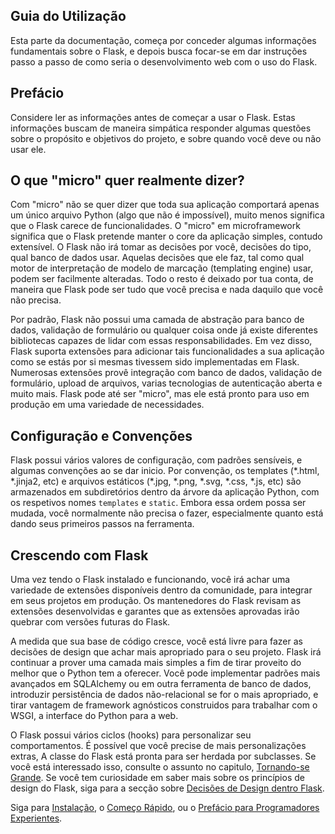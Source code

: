 ## Guia do Utilização

Esta parte da documentação, começa por conceder algumas informações fundamentais sobre o Flask, e depois busca focar-se em dar instruções passo a passo de como seria o desenvolvimento web com o uso do Flask.


## Prefácio

Considere ler as informações antes de começar a usar o Flask. Estas informações buscam de maneira simpática responder algumas questões sobre o propósito e objetivos do projeto, e sobre quando você deve ou não usar ele.


## O que "micro" quer realmente dizer?
Com "micro" não se quer dizer que toda sua aplicação comportará apenas um único arquivo Python (algo que não é impossível), muito menos significa que o Flask carece de funcionalidades. O "micro" em microframework significa que o Flask pretende manter o core da aplicação simples, contudo extensível. O Flask não irá tomar as decisões por você, decisões do tipo, qual banco de dados usar. Aquelas decisões que ele faz, tal como qual motor de interpretação de modelo de marcação (templating engine) usar, podem ser facilmente alteradas. Todo o resto é deixado por tua conta, de maneira que Flask pode ser tudo que você precisa e nada daquilo que você não precisa.

Por padrão, Flask não possui uma camada de abstração para banco de dados, validação de formulário ou qualquer coisa onde já existe diferentes bibliotecas capazes de lidar com essas responsabilidades. Em vez disso, Flask suporta extensões para adicionar tais funcionalidades a sua aplicação como se estás por si mesmas tivessem sido implementadas em Flask. Numerosas extensões provê integração com banco de dados, validação de formulário, upload de arquivos, varias tecnologias de autenticação aberta e muito mais. Flask pode até ser "micro", mas ele está pronto para uso em produção em uma variedade de necessidades.


## Configuração e Convenções

Flask possui vários valores de configuração, com padrões sensíveis, e algumas convenções ao se dar inicio. Por convenção, os templates (\*.html, \*.jinja2, etc) e arquivos estáticos (\*.jpg, \*.png, \*.svg, \*.css, \*.js, etc) são armazenados em subdiretórios dentro da árvore da aplicação Python, com os respetivos nomes `templates` e `static`. Embora essa ordem possa ser mudada, você normalmente não precisa o fazer, especialmente quanto está dando seus primeiros passos na ferramenta.


## Crescendo com Flask

Uma vez tendo o Flask instalado e funcionando, você irá achar uma variedade de extensões disponíveis dentro da comunidade, para integrar em seus projetos em produção. Os mantenedores do Flask revisam as extensões desenvolvidas e garantes que as extensões aprovadas irão quebrar com versões futuras do Flask.

A medida que sua base de código cresce, você está livre para fazer as decisões de design que achar mais apropriado para o seu projeto. Flask irá continuar a prover uma camada mais simples a fim de tirar proveito do melhor que o Python tem a oferecer. Você pode implementar padrões mais avançados em SQLAlchemy ou em outra ferramenta de banco de dados, introduzir persistência de dados não-relacional se for o mais apropriado, e tirar vantagem de framework agnósticos construidos para trabalhar com o WSGI, a interface do Python para a web.

O Flask possui vários ciclos (hooks) para personalizar seu comportamentos. É possível que você precise de mais personalizações extras, A classe do Flask está pronta para ser herdada por subclasses. Se você está interessado isso, consulte o assunto no capitulo, [Tornando-se Grande](#tornando-se-grande). Se você tem curiosidade em saber mais sobre os princípios de design do Flask, siga para a secção sobre [Decisões de Design dentro Flask](#decisões-de-design-no-flask).

Siga para [Instalação](#instalação), o [Começo Rápido](#começo-rápido), ou o [Prefácio para Programadores Experientes](#prefácio-para-programadores-experientes).